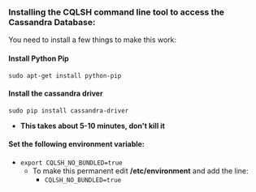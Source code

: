 ### Installing the CQLSH command line tool to access the Cassandra Database:

You need to install a few things to make this work:

#### Install Python Pip
```sudo apt-get install python-pip```

#### Install the cassandra driver
```sudo pip install cassandra-driver```

 - **This takes about 5-10 minutes, don't kill it**


 #### Set the following environment variable:

- ```export CQLSH_NO_BUNDLED=true```
  - To make this permanent edit **/etc/environment** and add the line:
    - ```CQLSH_NO_BUNDLED=true```
